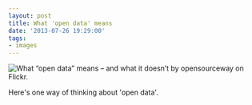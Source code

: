 ```yaml
---
layout: post
title: What 'open data' means
date: '2013-07-26 19:29:00'
tags:
- images
---
```


![What “open data” means – and what it doesn’t by opensourceway on Flickr.](https://lh3.googleusercontent.com/kj-y9iTyLnzmeUu7ESMOzSINpmIs57-prTqVXM3KoMhTXIenCP1MGH0KBNAoEvs_NZwQKDkRAKuea5TUvw0M2nPnpzswJ0bcJHrRTApgz1cZjdP_uBqux1jvWRJocbUFz474StejxHomNytbXkpgc08OP1tPriXGzEwBWSqWRJcCuflOOZb-64jMJZFEMz_JRZo9CdiIT4COPdKvvw9fIuF2SJ33ZECaK9-263uJ1N5sFgzmPa8KWEANhDGiYQsHdhoLc1FMMDOr4ilgvHRObo06g8cglVXrrLqRcsaB09Bw2cBKhT_4_hmy23YvdoVPMvWkb91mdhA8bIiuDgM_Er4Znu5iiKhBGJUmp2ZnFpB1WCzsTGjd7HbkOf-fS4kXqpTItZ4-xyl6_EX05xa8bkqTIf4a5P0ALWyAFj5W3AhLoMvO-kjmaBTDjYsW5-na2RsQsrBlOuQvk59EZI6W2bOzkUzqutElGL6332t0RoixwaHMjUyNzrKMxvYJnO0zM2RQ_M7_V5OBV2IZiaLzTd0FC2w8Tt4wlrUWXSAj_AnpbBrLgMiJP_1PYU0bNdkXCalh3f_S_URrWhOtjAJ2HnkhEeOkr5SOaypvgrr9S94OlDIjP14--A=w520-h292-no)

Here's one way of thinking about 'open data'. 
